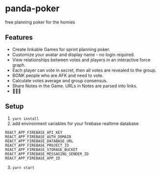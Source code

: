 # panda-poker
free planning poker for the homies

## Features
- Create linkable Games for sprint planning poker.
- Customize your avatar and display name - no login required.
- View relationships between votes and players in an interactive force graph.
- Each player can vote in secret, then all votes are revealed to the group. 
- BONK people who are AFK and need to vote.
- Calculate votes average and group consensus.
- Share Notes in the Game. URLs in Notes are parsed into links.
- 🎉🎉🎉

## Setup

1. `yarn install`
2. add environment variables for your firebase realtime database

```
REACT_APP_FIREBASE_API_KEY
REACT_APP_FIREBASE_AUTH_DOMAIN
REACT_APP_FIREBASE_DATABASE_URL
REACT_APP_FIREBASE_PROJECT_ID
REACT_APP_FIREBASE_STORAGE_BUCKET
REACT_APP_FIREBASE_MESSAGING_SENDER_ID
REACT_APP_FIREBASE_APP_ID
```

3. `yarn start`

